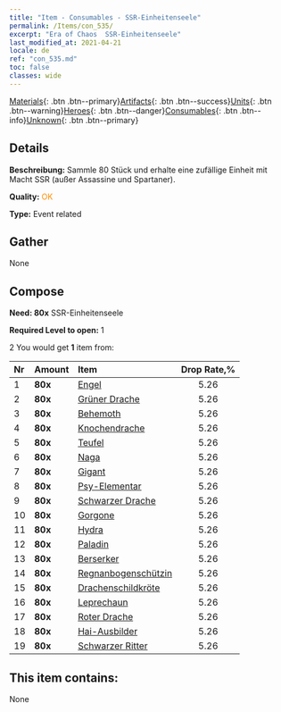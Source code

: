 ```yaml
---
title: "Item - Consumables - SSR-Einheitenseele"
permalink: /Items/con_535/
excerpt: "Era of Chaos  SSR-Einheitenseele"
last_modified_at: 2021-04-21
locale: de
ref: "con_535.md"
toc: false
classes: wide
---
```

 [Materials](/de/Items/){: .btn .btn--primary}[Artifacts](/de/Items/Artifacts/){: .btn .btn--success}[Units](/de/Items/Units/){: .btn .btn--warning}[Heroes](/de/Items/Heroes/){: .btn .btn--danger}[Consumables](/de/Items/Consumables/){: .btn .btn--info}[Unknown](/de/Items/Unknown/){: .btn .btn--primary}

## Details
 **Beschreibung:** Sammle 80 Stück und erhalte eine zufällige Einheit mit Macht SSR (außer Assassine und Spartaner).

 **Quality:** <span style="color: #FF8C00">OK</span>

 **Type:** Event related

## Gather

  None

## Compose

 **Need: 80x** SSR-Einheitenseele

 **Required Level to open:** 1

 2 You would get **1** item  from:

  | Nr | Amount |     Item    | Drop Rate,% |
  |:---|:-------|:------------|:---------:|
  | 1 |  **80x** | [Engel](/de/Items/unt_196/) | 5.26 | 
  | 2 |  **80x** | [Grüner Drache](/de/Items/unt_205/) | 5.26 | 
  | 3 |  **80x** | [Behemoth](/de/Items/unt_223/) | 5.26 | 
  | 4 |  **80x** | [Knochendrache](/de/Items/unt_214/) | 5.26 | 
  | 5 |  **80x** | [Teufel](/de/Items/unt_232/) | 5.26 | 
  | 6 |  **80x** | [Naga](/de/Items/unt_240/) | 5.26 | 
  | 7 |  **80x** | [Gigant](/de/Items/unt_241/) | 5.26 | 
  | 8 |  **80x** | [Psy-Elementar](/de/Items/unt_267/) | 5.26 | 
  | 9 |  **80x** | [Schwarzer Drache](/de/Items/unt_250/) | 5.26 | 
  | 10 |  **80x** | [Gorgone](/de/Items/unt_257/) | 5.26 | 
  | 11 |  **80x** | [Hydra](/de/Items/unt_259/) | 5.26 | 
  | 12 |  **80x** | [Paladin](/de/Items/unt_197/) | 5.26 | 
  | 13 |  **80x** | [Berserker](/de/Items/unt_224/) | 5.26 | 
  | 14 |  **80x** | [Regnanbogenschützin](/de/Items/unt_274/) | 5.26 | 
  | 15 |  **80x** | [Drachenschildkröte](/de/Items/unt_278/) | 5.26 | 
  | 16 |  **80x** | [Leprechaun](/de/Items/unt_270/) | 5.26 | 
  | 17 |  **80x** | [Roter Drache](/de/Items/unt_251/) | 5.26 | 
  | 18 |  **80x** | [Hai-Ausbilder](/de/Items/unt_281/) | 5.26 | 
  | 19 |  **80x** | [Schwarzer Ritter](/de/Items/unt_213/) | 5.26 | 


## This item contains:

  None

